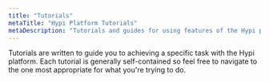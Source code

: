 ```yaml
---
title: "Tutorials"
metaTitle: "Hypi Platform Tutorials"
metaDescription: "Tutorials and guides for using features of the Hypi platform"
---
```


Tutorials are written to guide you to achieving a specific task with the Hypi platform.
Each tutorial is generally self-contained so feel free to navigate to the one most appropriate for what you're trying to do.
